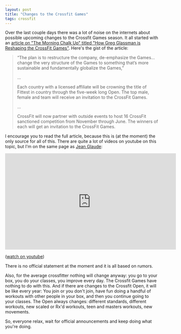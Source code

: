 ```yaml
---
layout: post
title: "Changes to the Crossfit Games"
tags: crossfit
---
```


Over the last couple days there was a lot of noise on the internets about possible upcoming changes to the Crossfit Games season. It all started with an [article on "The Morning Chalk Up" titled "How Greg Glassman is Reshaping the CrossFit Games"][0]. Here's the gist of the article:

> “The plan is to restructure the company, de-emphasize the Games…
> change the very structure of the Games to something that’s more 
> sustainable and fundamentally globalize the Games,” 
>
> ...
>
> Each country with a licensed affiliate will be crowning the title 
> of Fittest in country through the five-week long Open. The top male,
> female and team will receive an invitation to the CrossFit Games.
>
> ...
>
> CrossFit will now partner with outside events to host 16 CrossFit
> sanctioned competition from November through June. The winners of 
> each will get an invitation to the CrossFit Games.

I encourage you to read the full article, because this is (at the moment) the only source for all of this. There are quite a lot of videos on youtube on this topic, but I'm on the same page as [Jean Glaude][1]:

<iframe width="560" height="315" src="https://www.youtube-nocookie.com/embed/J1Zn6w3GDjk" frameborder="0" allow="autoplay; encrypted-media" allowfullscreen></iframe>

([watch on youtube][2])

There is no official statement at the moment and it is all based on rumors.

Also, for the average crossfitter nothing will change anyway: you go to your box, you do your classes, you improve every day. The Crossfit Games have nothing to do with this. And if there are changes to the Crossfit Open, it will be like every year: You join or you don't join, have fun doing a handful of workouts with other people in your box, and then you continue going to your classes. The Open always changes: different standards, different workouts, new scaled or Rx'd workouts, teen and masters workouts, new movements.

So, everyone relax, wait for official announcements and keep doing what you're doing.

[0]: https://morningchalkup.com/2018/08/23/how-greg-glassman-is-reshaping-the-crossfit-games/
[1]: https://www.youtube.com/channel/UCWE-HukvzaGJc_8OK8q2X0Q
[2]: https://www.youtube.com/watch?v=J1Zn6w3GDjk
